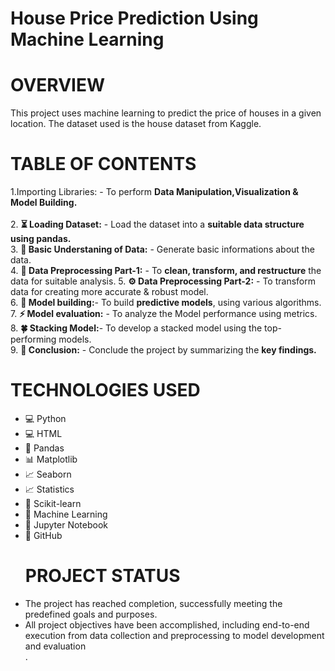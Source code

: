 # House Price Prediction Using Machine Learning

# OVERVIEW
This project uses machine learning to predict the price of houses in a given location. The dataset used is the house dataset from Kaggle.
# TABLE OF CONTENTS
1.Importing Libraries:</b> - To perform <b>Data Manipulation,Visualization & Model Building.</b><br>    
2. <b>⏳ Loading Dataset:</b> - Load the dataset into a <b>suitable data structure using pandas.</b><br>
3. <b>🧠 Basic Understaning of Data:</b> - Generate basic informations about the data.<br>
4. <b>🧹 Data Preprocessing Part-1:</b> - To <b>clean, transform, and restructure</b> the data for suitable analysis.
5. <b>⚙️ Data Preprocessing Part-2:</b> - To transform data for creating more accurate & robust model.<br>
6. <b>🎯 Model building:</b>- To build <b>predictive models</b>, using various algorithms.<br>
7. <b>⚡️ Model evaluation:</b> - To analyze the Model performance using metrics.<br>
8. <b>🍀 Stacking Model:</b>- To develop a stacked model using the top-performing models.<br>
9. <b>🎈 Conclusion:</b> - Conclude the project by summarizing the <b>key findings.</b><br>
# TECHNOLOGIES USED
<ul>
  <li>💻 Python</li>
  <li>💻 HTML</li>
  <li>🐼 Pandas</li>
  <li>📊 Matplotlib</li>
  <li>📈 Seaborn</li>
  <li>📈 Statistics</li>
  <li>🤖 Scikit-learn</li>
  <li>🧠 Machine Learning</li>
  <li>📓 Jupyter Notebook</li>
  <li>🔗 GitHub</li
                
 # <h1> PROJECT STATUS </h2>

<li>The project has reached completion, successfully meeting the predefined goals and purposes.</li>
 <li>All project objectives have been accomplished, including end-to-end execution from data collection and preprocessing to model development and evaluation</li>.
